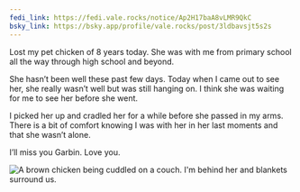 ```yaml
---
fedi_link: https://fedi.vale.rocks/notice/Ap2H17baA8vLMR9QkC
bsky_link: https://bsky.app/profile/vale.rocks/post/3ldbavsjt5s2s
---
```


Lost my pet chicken of 8 years today. She was with me from primary school all the way through high school and beyond.

She hasn’t been well these past few days. Today when I came out to see her, she really wasn’t well but was still hanging on. I think she was waiting for me to see her before she went.

I picked her up and cradled her for a while before she passed in my arms. There is a bit of comfort knowing I was with her in her last moments and that she wasn’t alone.

I’ll miss you Garbin. Love you.

![A brown chicken being cuddled on a couch. I'm behind her and blankets surround us.](https://fedi.vale.rocks/media/9a8560b8270a1acf039195143e3113484c88612abb510584217765e94888f154.jpg)
